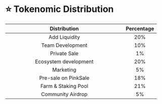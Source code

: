 # ⭐ Tokenomic Distribution

<table><thead><tr><th width="358" align="center">Distribution</th><th align="center">Percentage</th></tr></thead><tbody><tr><td align="center">Add Liquidity</td><td align="center">20%</td></tr><tr><td align="center">Team Development</td><td align="center">10%</td></tr><tr><td align="center">Private Sale</td><td align="center">1%</td></tr><tr><td align="center">Ecosystem development</td><td align="center">20%</td></tr><tr><td align="center">Marketing</td><td align="center">5%</td></tr><tr><td align="center">Pre-sale on PinkSale</td><td align="center">18%</td></tr><tr><td align="center">Farm &#x26; Staking Pool </td><td align="center">21%</td></tr><tr><td align="center">Community Airdrop </td><td align="center">5%</td></tr></tbody></table>



